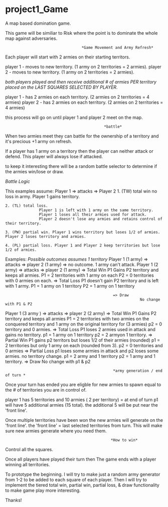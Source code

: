 # project1_Game
A map based domination game.


This game will be similiar to Risk where the point is to dominate the whole map against adversaries. 


                                      *Game Movement and Army Refresh*
                                    
Each player will start with 2 armies on their starting territors.

player 1 - moves to new territory. (1 army on 2 territories = 2 armies).
player 2 - moves to new territory. (1 army on 2 territories = 2 armies).

*both players played and then receive additional # of armies PER territory  placed on the LAST SQUARES SELECTED BY PLAYER.*

player 1 - has 2 armies on each territory. (2 armies on 2 territories = 4 armies)
player 2 - has 2 armies on each territory. (2 armies on 2 territories = 4 armies)

this process will go on until player 1 and player 2 meet on the map.

                                                *battle*

When two armies meet they can battle for the ownership of a territory and it's precious +1 army on refresh.

If a player has 1 army on a territory then the player can neither attack or defend.
This player will always lose if attacked.

to keep it interesting there will be a random battle selector to determine if the armies win/lose or draw.

*Battle Logic*

  This examples assume:
  Player 1 => attacks => Player 2
    1. (TW) total win no loss in army. Player 1 gains territory.
    
    2. (TL) total loss.
                   Player 1 is left with 1 army on the same territory.
                   Player 1 loses all their armies used for attack.
                   Player 2 doesn't lose any armies and retains control of their territory.

    3. (PW) partial win. Player 1 wins territory but loses 1/2 of armies.
    Player 2 loses territory and armies.

    4. (PL) partial loss. Player 1 and Player 2 keep territories but lose 1/2 of armies.

Examples:
*Possible outcomes* *assumes 1 territory*
Player 1 (1 army) => attacks => player 2 (1 army)   => no outcome. 1 army can't attack.
Player 1 (2 army) => attacks => player 2 (1 army)   => Total Win
                                                                P1 Gains P2 territory and keeps all armies.
                                                                P1 = 2 territories with 1 army on each
                                                                P2 = 0 territories with 0 armies on each.
                                                    => Total Loss
                                                                P1 doesn't gain P2 territory and is left with 1 army.
                                                                P1 = 1 army on 1 territory
                                                                P2 = 1 army on 1 territory

                                                    => Draw     
                                                                No change with P1 & P2
Player 1 (3 army ) => attacks => player 2 (2 army)  => Total Win
                                                                P1 Gains P2 territory and keeps all armies
                                                                P1 = 2 territories with two armies on the conquered territory
                                                                     and 1 army on the original territory for (3 armies)
                                                                p2 = 0 territory and 0 armies.
                                                   => Total Loss
                                                                P1 loses 2 armies used in attack and gains no territory.
                                                                p1 = 1 army on 1 territory
                                                                p2 = 2 armyon 1 territory.
                                                   => Partial Win 
                                                                P1 gains p2 territors but loses 1/2 of their armies (rounded)
                                                                p1 = 2 territories but only 1 army on each (rounded from 3).
                                                                p2 = 0 territories and 0 armies
                                                   => Partial Loss
                                                                p1 loses some armies in attack and p2 loses some armies.
                                                                   no territory change.
                                                                p1 = 2 army and 1 territory
                                                                p2 = 1 army and 1 territory.
                                                    => Draw
                                                                No change with p1 & p2


                                                    *army generation / end of turn *
Once your turn has ended you are eligble for new armies to spawn equal to the # of territories you are in control of.

player 1 has 5 territories and 10 armies ( 2 per territory) = at end of turn p1 will have 5 additional armies (15 total).
the additional 5 will be put near the 'front line'.

Once multiple territories have been won the new armies will generate on the 'front line'.
the 'front line' = last selected territories from turn. This will make sure new armies generate where you need them.

                                                   *How to win*
Control all the squares.


              

Once all players have played their turn then 
The game ends with a player winning all territories.


To prototype the beginning. I will try to make just a random army generator from 1-2 to be added to each square of each player. Then I will try to implement the tiered total win, partial win, partial loss, & draw functionality to make game play more interesting.


Thanks!


